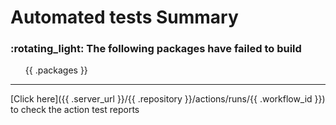 <h1> Automated tests Summary</h1>
<h3><strong>:rotating_light:</strong> The following packages have failed to build</h3>

<ul>
{{ .packages }}
</ul>

___

[Click here]({{ .server_url }}/{{ .repository }}/actions/runs/{{ .workflow_id }}) to check the action test reports